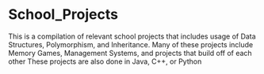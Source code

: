 # School_Projects
This is a compilation of relevant school projects that includes usage of Data Structures, Polymorphism, and Inheritance.
Many of these projects include Memory Games, Management Systems, and projects that build off of each other
These projects are also done in Java, C++, or Python
